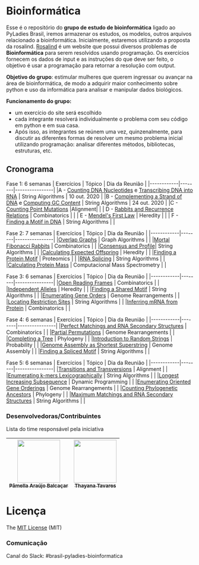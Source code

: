 # Bioinformática

Esse é o repositório do **grupo de estudo de bioinformática** ligado ao PyLadies Brasil, iremos armazenar os estudos, os modelos, outros arquivos relacionado a bioinformática. Inicialmente, estaremos utilizando a proposta da rosalind. [Rosalind](http://rosalind.info/problems/list-view/) é um website que possui diversos problemas de **Bioinformática** para serem resolvidos usando programação. Os exercícios fornecem os dados de input e as instruções do que deve ser feito, o objetivo é usar a programação para retornar a resolução com output.

**Objetivo do grupo**: estimular mulheres que querem ingressar ou avançar na área de bioinformática, de modo a adquirir maior conhecimento sobre python e uso da informática para analisar e manipular dados biológicos.

**Funcionamento do grupo:**
* um exercício do site será escolhido
* cada integrante resolverá individualmente o problema com seu código em python e em sua casa.
* Após isso, as integrantes se reúnem uma vez, quinzenalmente, para discutir as diferentes formas de resolver um mesmo problema inicial utilizando programação: analisar diferentes métodos, bibliotecas, estruturas, etc.

## Cronograma

Fase 1: 6 semanas
| Exercícios | Tópico | Dia da Reunião |
|------------|--------|----------------|
|A - [Counting DNA Nucleotides](http://rosalind.info/problems/dna/) e [Transcribing DNA into RNA](http://rosalind.info/problems/rna/) | String Algorithms | 10 out. 2020  |
|B - [Complementing a Strand of DNA](http://rosalind.info/problems/revc/) e [Computing GC Content](http://rosalind.info/problems/gc/) | String Algorithms | 24 out. 2020 |
|C - [Counting Point Mutations](http://rosalind.info/problems/hamm/) |Alignment| |
| D - [Rabbits and Recurrence Relations](http://rosalind.info/problems/fib/) | Combinatorics |  |
| E - [Mendel's First Law](http://rosalind.info/problems/iprb/) | Heredity |  |
| F - [Finding a Motif in DNA](http://rosalind.info/problems/subs/) | String Algorithms |  |

Fase 2: 7 semanas
| Exercícios | Tópico | Dia da Reunião |
|------------|--------|----------------|
|[Overlap Graphs](http://rosalind.info/problems/grph/) | Graph Algorithms |  |
|[Mortal Fibonacci Rabbits](http://rosalind.info/problems/fibd/) | Combinatorics | |
|[Consensus and Profile](http://rosalind.info/problems/cons/)| String Algorithms | |
|[Calculating Expected Offspring](http://rosalind.info/problems/iev/) | Heredity | |
|[Finding a Protein Motif](http://rosalind.info/problems/mprt/) | Proteomics | |
|[RNA Splicing](http://rosalind.info/problems/splc/) | String Algorithms | |
|[Calculating Protein Mass](http://rosalind.info/problems/prtm/) | Computacional Mass Spectrometry | |

Fase 3: 6 semanas
| Exercícios | Tópico | Dia da Reunião |
|------------|--------|----------------|
|[Open Reading Frames](http://rosalind.info/problems/orf/) | Combinatorics | |
|[Independent Alleles](http://rosalind.info/problems/lia/) | Heredity | |
|[Finding a Shared Motif](http://rosalind.info/problems/lcsm/) | String Algorithms | |
|[Enumerating Gene Orders](http://rosalind.info/problems/perm/) | Genome Rearrangements | |
|[Locating Restriction Sites](http://rosalind.info/problems/revp/) | String Algorithms | |
|[Inferring mRNA from Protein](http://rosalind.info/problems/mrna/) | Combinatorics | |

Fase 4: 6 semanas
| Exercícios | Tópico | Dia da Reunião |
|------------|--------|----------------|
|[Perfect Matchings and RNA Secondary Structures](http://rosalind.info/problems/pmch/) | Combinatorics | |
|[Partial Permutations](http://rosalind.info/problems/pper/) | Genome Rearrangements | |
|[Completing a Tree](http://rosalind.info/problems/tree/) | Phylogeny | |
|[Introduction to Random Strings](http://rosalind.info/problems/prob/) | Probability | |
|[Genome Assembly as Shortest Superstring](http://rosalind.info/problems/long/) | Genome Assembly | |
|[Finding a Spliced Motif](http://rosalind.info/problems/sseq/) | String Algorithms | |

Fase 5: 6 semanas
| Exercícios | Tópico | Dia da Reunião |
|------------|--------|----------------|
|[Transitions and Transversions](http://rosalind.info/problems/tran/) | Alignment | |
|[Enumerating k-mers Lexicographically](http://rosalind.info/problems/lexf/) | String Algorithms | |
|[Longest Increasing Subsequence](http://rosalind.info/problems/lgis/) | Dynamic Programming | |
|[Enumerating Oriented Gene Orderings](http://rosalind.info/problems/sign/) | Genome Rearrangements | |
|[Counting Phylogenetic Ancestors](http://rosalind.info/problems/inod/) | Phylogeny | |
|[Maximum Matchings and RNA Secondary Structures](http://rosalind.info/problems/mmch/) | String Algorithms | |

### Desenvolvedoras/Contribuintes

Lista do time responsável pela iniciativa


| [<img src="https://avatars2.githubusercontent.com/u/34974649?s=400&u=aec92f4a553b7d3f097ab60fc64a84324960463a&v=4" width=115><br><sub>Pâmella Araújo Balcaçar</sub>](https://github.com/pamellabiotec) | [<img src="https://avatars3.githubusercontent.com/u/27288941?s=400&v=4" width=115><br><sub>Thayana Tavares</sub>](https://github.com/thayanavt) |
|------------|-----------|

# Licença

The [MIT License](https://api.github.com/licenses/mit) (MIT)

### Comunicação 

Canal do Slack: #brasil-pyladies-bioinformatica
